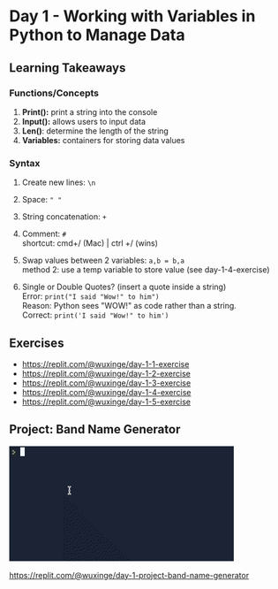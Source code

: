 # Day 1 - Working with Variables in Python to Manage Data
## Learning Takeaways 
### Functions/Concepts
1. **Print():** print a string into the console
2. **Input():** allows users to input data
3. **Len()**: determine the length of the string
4. **Variables:** containers for storing data values
### Syntax 
1. Create new lines: ```\n```
2. Space: ````" " ````
3. String concatenation: ```+```
4. Comment: ```#```
  <br>shortcut: cmd+/ (Mac) | ctrl +/ (wins)
5. Swap values between 2 variables: ```a,b = b,a ```
   <br> method 2: use a temp variable to store value (see day-1-4-exercise)
  
6. Single or Double Quotes? (insert a quote inside a string)
   <br>Error: ```print("I said "Wow!" to him")```
   <br> Reason: Python sees "WOW!" as code rather than a string.
   <br>Correct: ```print('I said "Wow!" to him')```
## Exercises
* https://replit.com/@wuxinge/day-1-1-exercise
* https://replit.com/@wuxinge/day-1-2-exercise
* https://replit.com/@wuxinge/day-1-3-exercise
* https://replit.com/@wuxinge/day-1-4-exercise
* https://replit.com/@wuxinge/day-1-5-exercise

## Project: Band Name Generator
![](brand_name_generator.gif) 

https://replit.com/@wuxinge/day-1-project-band-name-generator 
